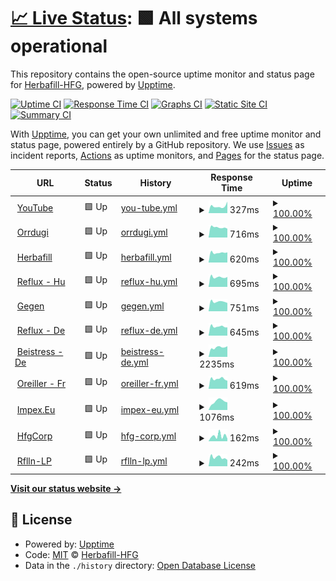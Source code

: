 # [📈 Live Status](https://herbafill-hfg.github.io/status/): <!--live status--> **🟩 All systems operational**

This repository contains the open-source uptime monitor and status page for [Herbafill-HFG](https://herbafill-hfg.github.io/status/), powered by [Upptime](https://github.com/upptime/upptime).

[![Uptime CI](https://github.com/Herbafill-HFG/status/workflows/Uptime%20CI/badge.svg)](https://github.com/upptime/upptime/actions?query=workflow%3A%22Uptime+CI%22)
[![Response Time CI](https://github.com/Herbafill-HFG/status/workflows/Response%20Time%20CI/badge.svg)](https://github.com/upptime/upptime/actions?query=workflow%3A%22Response+Time+CI%22)
[![Graphs CI](https://github.com/Herbafill-HFG/status/workflows/Graphs%20CI/badge.svg)](https://github.com/upptime/upptime/actions?query=workflow%3A%22Graphs+CI%22)
[![Static Site CI](https://github.com/Herbafill-HFG/status/workflows/Static%20Site%20CI/badge.svg)](https://github.com/upptime/upptime/actions?query=workflow%3A%22Static+Site+CI%22)
[![Summary CI](https://github.com/Herbafill-HFG/status/workflows/Summary%20CI/badge.svg)](https://github.com/upptime/upptime/actions?query=workflow%3A%22Summary+CI%22)

With [Upptime](https://upptime.js.org), you can get your own unlimited and free uptime monitor and status page, powered entirely by a GitHub repository. We use [Issues](https://github.com/Herbafill-HFG/status/issues) as incident reports, [Actions](https://github.com/Herbafill-HFG/status/actions) as uptime monitors, and [Pages](https://herbafill-hfg.github.io/status/) for the status page.

<!--start: status pages-->
<!-- This summary is generated by Upptime (https://github.com/upptime/upptime) -->
<!-- Do not edit this manually, your changes will be overwritten -->
<!-- prettier-ignore -->
| URL | Status | History | Response Time | Uptime |
| --- | ------ | ------- | ------------- | ------ |
| <img alt="" src="https://favicons.githubusercontent.com/youtube.com" height="13"> [YouTube](https://youtube.com) | 🟩 Up | [you-tube.yml](https://github.com/Herbafill-HFG/status/commits/HEAD/history/you-tube.yml) | <details><summary><img alt="Response time graph" src="./graphs/you-tube/response-time-week.png" height="20"> 327ms</summary><br><a href="https://Herbafill-HFG.github.io/status/history/you-tube"><img alt="Response time 481" src="https://img.shields.io/endpoint?url=https%3A%2F%2Fraw.githubusercontent.com%2FHerbafill-HFG%2Fstatus%2FHEAD%2Fapi%2Fyou-tube%2Fresponse-time.json"></a><br><a href="https://Herbafill-HFG.github.io/status/history/you-tube"><img alt="24-hour response time 544" src="https://img.shields.io/endpoint?url=https%3A%2F%2Fraw.githubusercontent.com%2FHerbafill-HFG%2Fstatus%2FHEAD%2Fapi%2Fyou-tube%2Fresponse-time-day.json"></a><br><a href="https://Herbafill-HFG.github.io/status/history/you-tube"><img alt="7-day response time 327" src="https://img.shields.io/endpoint?url=https%3A%2F%2Fraw.githubusercontent.com%2FHerbafill-HFG%2Fstatus%2FHEAD%2Fapi%2Fyou-tube%2Fresponse-time-week.json"></a><br><a href="https://Herbafill-HFG.github.io/status/history/you-tube"><img alt="30-day response time 335" src="https://img.shields.io/endpoint?url=https%3A%2F%2Fraw.githubusercontent.com%2FHerbafill-HFG%2Fstatus%2FHEAD%2Fapi%2Fyou-tube%2Fresponse-time-month.json"></a><br><a href="https://Herbafill-HFG.github.io/status/history/you-tube"><img alt="1-year response time 428" src="https://img.shields.io/endpoint?url=https%3A%2F%2Fraw.githubusercontent.com%2FHerbafill-HFG%2Fstatus%2FHEAD%2Fapi%2Fyou-tube%2Fresponse-time-year.json"></a></details> | <details><summary><a href="https://Herbafill-HFG.github.io/status/history/you-tube">100.00%</a></summary><a href="https://Herbafill-HFG.github.io/status/history/you-tube"><img alt="All-time uptime 100.00%" src="https://img.shields.io/endpoint?url=https%3A%2F%2Fraw.githubusercontent.com%2FHerbafill-HFG%2Fstatus%2FHEAD%2Fapi%2Fyou-tube%2Fuptime.json"></a><br><a href="https://Herbafill-HFG.github.io/status/history/you-tube"><img alt="24-hour uptime 100.00%" src="https://img.shields.io/endpoint?url=https%3A%2F%2Fraw.githubusercontent.com%2FHerbafill-HFG%2Fstatus%2FHEAD%2Fapi%2Fyou-tube%2Fuptime-day.json"></a><br><a href="https://Herbafill-HFG.github.io/status/history/you-tube"><img alt="7-day uptime 100.00%" src="https://img.shields.io/endpoint?url=https%3A%2F%2Fraw.githubusercontent.com%2FHerbafill-HFG%2Fstatus%2FHEAD%2Fapi%2Fyou-tube%2Fuptime-week.json"></a><br><a href="https://Herbafill-HFG.github.io/status/history/you-tube"><img alt="30-day uptime 100.00%" src="https://img.shields.io/endpoint?url=https%3A%2F%2Fraw.githubusercontent.com%2FHerbafill-HFG%2Fstatus%2FHEAD%2Fapi%2Fyou-tube%2Fuptime-month.json"></a><br><a href="https://Herbafill-HFG.github.io/status/history/you-tube"><img alt="1-year uptime 100.00%" src="https://img.shields.io/endpoint?url=https%3A%2F%2Fraw.githubusercontent.com%2FHerbafill-HFG%2Fstatus%2FHEAD%2Fapi%2Fyou-tube%2Fuptime-year.json"></a></details>
| <img alt="" src="https://favicons.githubusercontent.com/orrdugulasellen.hu" height="13"> [Orrdugi](https://orrdugulasellen.hu) | 🟩 Up | [orrdugi.yml](https://github.com/Herbafill-HFG/status/commits/HEAD/history/orrdugi.yml) | <details><summary><img alt="Response time graph" src="./graphs/orrdugi/response-time-week.png" height="20"> 716ms</summary><br><a href="https://Herbafill-HFG.github.io/status/history/orrdugi"><img alt="Response time 809" src="https://img.shields.io/endpoint?url=https%3A%2F%2Fraw.githubusercontent.com%2FHerbafill-HFG%2Fstatus%2FHEAD%2Fapi%2Forrdugi%2Fresponse-time.json"></a><br><a href="https://Herbafill-HFG.github.io/status/history/orrdugi"><img alt="24-hour response time 628" src="https://img.shields.io/endpoint?url=https%3A%2F%2Fraw.githubusercontent.com%2FHerbafill-HFG%2Fstatus%2FHEAD%2Fapi%2Forrdugi%2Fresponse-time-day.json"></a><br><a href="https://Herbafill-HFG.github.io/status/history/orrdugi"><img alt="7-day response time 716" src="https://img.shields.io/endpoint?url=https%3A%2F%2Fraw.githubusercontent.com%2FHerbafill-HFG%2Fstatus%2FHEAD%2Fapi%2Forrdugi%2Fresponse-time-week.json"></a><br><a href="https://Herbafill-HFG.github.io/status/history/orrdugi"><img alt="30-day response time 687" src="https://img.shields.io/endpoint?url=https%3A%2F%2Fraw.githubusercontent.com%2FHerbafill-HFG%2Fstatus%2FHEAD%2Fapi%2Forrdugi%2Fresponse-time-month.json"></a><br><a href="https://Herbafill-HFG.github.io/status/history/orrdugi"><img alt="1-year response time 831" src="https://img.shields.io/endpoint?url=https%3A%2F%2Fraw.githubusercontent.com%2FHerbafill-HFG%2Fstatus%2FHEAD%2Fapi%2Forrdugi%2Fresponse-time-year.json"></a></details> | <details><summary><a href="https://Herbafill-HFG.github.io/status/history/orrdugi">100.00%</a></summary><a href="https://Herbafill-HFG.github.io/status/history/orrdugi"><img alt="All-time uptime 100.00%" src="https://img.shields.io/endpoint?url=https%3A%2F%2Fraw.githubusercontent.com%2FHerbafill-HFG%2Fstatus%2FHEAD%2Fapi%2Forrdugi%2Fuptime.json"></a><br><a href="https://Herbafill-HFG.github.io/status/history/orrdugi"><img alt="24-hour uptime 100.00%" src="https://img.shields.io/endpoint?url=https%3A%2F%2Fraw.githubusercontent.com%2FHerbafill-HFG%2Fstatus%2FHEAD%2Fapi%2Forrdugi%2Fuptime-day.json"></a><br><a href="https://Herbafill-HFG.github.io/status/history/orrdugi"><img alt="7-day uptime 100.00%" src="https://img.shields.io/endpoint?url=https%3A%2F%2Fraw.githubusercontent.com%2FHerbafill-HFG%2Fstatus%2FHEAD%2Fapi%2Forrdugi%2Fuptime-week.json"></a><br><a href="https://Herbafill-HFG.github.io/status/history/orrdugi"><img alt="30-day uptime 100.00%" src="https://img.shields.io/endpoint?url=https%3A%2F%2Fraw.githubusercontent.com%2FHerbafill-HFG%2Fstatus%2FHEAD%2Fapi%2Forrdugi%2Fuptime-month.json"></a><br><a href="https://Herbafill-HFG.github.io/status/history/orrdugi"><img alt="1-year uptime 100.00%" src="https://img.shields.io/endpoint?url=https%3A%2F%2Fraw.githubusercontent.com%2FHerbafill-HFG%2Fstatus%2FHEAD%2Fapi%2Forrdugi%2Fuptime-year.json"></a></details>
| <img alt="" src="https://favicons.githubusercontent.com/herbafill.hu" height="13"> [Herbafill](https://herbafill.hu) | 🟩 Up | [herbafill.yml](https://github.com/Herbafill-HFG/status/commits/HEAD/history/herbafill.yml) | <details><summary><img alt="Response time graph" src="./graphs/herbafill/response-time-week.png" height="20"> 620ms</summary><br><a href="https://Herbafill-HFG.github.io/status/history/herbafill"><img alt="Response time 733" src="https://img.shields.io/endpoint?url=https%3A%2F%2Fraw.githubusercontent.com%2FHerbafill-HFG%2Fstatus%2FHEAD%2Fapi%2Fherbafill%2Fresponse-time.json"></a><br><a href="https://Herbafill-HFG.github.io/status/history/herbafill"><img alt="24-hour response time 636" src="https://img.shields.io/endpoint?url=https%3A%2F%2Fraw.githubusercontent.com%2FHerbafill-HFG%2Fstatus%2FHEAD%2Fapi%2Fherbafill%2Fresponse-time-day.json"></a><br><a href="https://Herbafill-HFG.github.io/status/history/herbafill"><img alt="7-day response time 620" src="https://img.shields.io/endpoint?url=https%3A%2F%2Fraw.githubusercontent.com%2FHerbafill-HFG%2Fstatus%2FHEAD%2Fapi%2Fherbafill%2Fresponse-time-week.json"></a><br><a href="https://Herbafill-HFG.github.io/status/history/herbafill"><img alt="30-day response time 611" src="https://img.shields.io/endpoint?url=https%3A%2F%2Fraw.githubusercontent.com%2FHerbafill-HFG%2Fstatus%2FHEAD%2Fapi%2Fherbafill%2Fresponse-time-month.json"></a><br><a href="https://Herbafill-HFG.github.io/status/history/herbafill"><img alt="1-year response time 742" src="https://img.shields.io/endpoint?url=https%3A%2F%2Fraw.githubusercontent.com%2FHerbafill-HFG%2Fstatus%2FHEAD%2Fapi%2Fherbafill%2Fresponse-time-year.json"></a></details> | <details><summary><a href="https://Herbafill-HFG.github.io/status/history/herbafill">100.00%</a></summary><a href="https://Herbafill-HFG.github.io/status/history/herbafill"><img alt="All-time uptime 100.00%" src="https://img.shields.io/endpoint?url=https%3A%2F%2Fraw.githubusercontent.com%2FHerbafill-HFG%2Fstatus%2FHEAD%2Fapi%2Fherbafill%2Fuptime.json"></a><br><a href="https://Herbafill-HFG.github.io/status/history/herbafill"><img alt="24-hour uptime 100.00%" src="https://img.shields.io/endpoint?url=https%3A%2F%2Fraw.githubusercontent.com%2FHerbafill-HFG%2Fstatus%2FHEAD%2Fapi%2Fherbafill%2Fuptime-day.json"></a><br><a href="https://Herbafill-HFG.github.io/status/history/herbafill"><img alt="7-day uptime 100.00%" src="https://img.shields.io/endpoint?url=https%3A%2F%2Fraw.githubusercontent.com%2FHerbafill-HFG%2Fstatus%2FHEAD%2Fapi%2Fherbafill%2Fuptime-week.json"></a><br><a href="https://Herbafill-HFG.github.io/status/history/herbafill"><img alt="30-day uptime 100.00%" src="https://img.shields.io/endpoint?url=https%3A%2F%2Fraw.githubusercontent.com%2FHerbafill-HFG%2Fstatus%2FHEAD%2Fapi%2Fherbafill%2Fuptime-month.json"></a><br><a href="https://Herbafill-HFG.github.io/status/history/herbafill"><img alt="1-year uptime 100.00%" src="https://img.shields.io/endpoint?url=https%3A%2F%2Fraw.githubusercontent.com%2FHerbafill-HFG%2Fstatus%2FHEAD%2Fapi%2Fherbafill%2Fuptime-year.json"></a></details>
| <img alt="" src="https://favicons.githubusercontent.com/refluxparna.hu" height="13"> [Reflux - Hu](https://refluxparna.hu) | 🟩 Up | [reflux-hu.yml](https://github.com/Herbafill-HFG/status/commits/HEAD/history/reflux-hu.yml) | <details><summary><img alt="Response time graph" src="./graphs/reflux-hu/response-time-week.png" height="20"> 695ms</summary><br><a href="https://Herbafill-HFG.github.io/status/history/reflux-hu"><img alt="Response time 728" src="https://img.shields.io/endpoint?url=https%3A%2F%2Fraw.githubusercontent.com%2FHerbafill-HFG%2Fstatus%2FHEAD%2Fapi%2Freflux-hu%2Fresponse-time.json"></a><br><a href="https://Herbafill-HFG.github.io/status/history/reflux-hu"><img alt="24-hour response time 707" src="https://img.shields.io/endpoint?url=https%3A%2F%2Fraw.githubusercontent.com%2FHerbafill-HFG%2Fstatus%2FHEAD%2Fapi%2Freflux-hu%2Fresponse-time-day.json"></a><br><a href="https://Herbafill-HFG.github.io/status/history/reflux-hu"><img alt="7-day response time 695" src="https://img.shields.io/endpoint?url=https%3A%2F%2Fraw.githubusercontent.com%2FHerbafill-HFG%2Fstatus%2FHEAD%2Fapi%2Freflux-hu%2Fresponse-time-week.json"></a><br><a href="https://Herbafill-HFG.github.io/status/history/reflux-hu"><img alt="30-day response time 659" src="https://img.shields.io/endpoint?url=https%3A%2F%2Fraw.githubusercontent.com%2FHerbafill-HFG%2Fstatus%2FHEAD%2Fapi%2Freflux-hu%2Fresponse-time-month.json"></a><br><a href="https://Herbafill-HFG.github.io/status/history/reflux-hu"><img alt="1-year response time 736" src="https://img.shields.io/endpoint?url=https%3A%2F%2Fraw.githubusercontent.com%2FHerbafill-HFG%2Fstatus%2FHEAD%2Fapi%2Freflux-hu%2Fresponse-time-year.json"></a></details> | <details><summary><a href="https://Herbafill-HFG.github.io/status/history/reflux-hu">100.00%</a></summary><a href="https://Herbafill-HFG.github.io/status/history/reflux-hu"><img alt="All-time uptime 100.00%" src="https://img.shields.io/endpoint?url=https%3A%2F%2Fraw.githubusercontent.com%2FHerbafill-HFG%2Fstatus%2FHEAD%2Fapi%2Freflux-hu%2Fuptime.json"></a><br><a href="https://Herbafill-HFG.github.io/status/history/reflux-hu"><img alt="24-hour uptime 100.00%" src="https://img.shields.io/endpoint?url=https%3A%2F%2Fraw.githubusercontent.com%2FHerbafill-HFG%2Fstatus%2FHEAD%2Fapi%2Freflux-hu%2Fuptime-day.json"></a><br><a href="https://Herbafill-HFG.github.io/status/history/reflux-hu"><img alt="7-day uptime 100.00%" src="https://img.shields.io/endpoint?url=https%3A%2F%2Fraw.githubusercontent.com%2FHerbafill-HFG%2Fstatus%2FHEAD%2Fapi%2Freflux-hu%2Fuptime-week.json"></a><br><a href="https://Herbafill-HFG.github.io/status/history/reflux-hu"><img alt="30-day uptime 100.00%" src="https://img.shields.io/endpoint?url=https%3A%2F%2Fraw.githubusercontent.com%2FHerbafill-HFG%2Fstatus%2FHEAD%2Fapi%2Freflux-hu%2Fuptime-month.json"></a><br><a href="https://Herbafill-HFG.github.io/status/history/reflux-hu"><img alt="1-year uptime 100.00%" src="https://img.shields.io/endpoint?url=https%3A%2F%2Fraw.githubusercontent.com%2FHerbafill-HFG%2Fstatus%2FHEAD%2Fapi%2Freflux-hu%2Fuptime-year.json"></a></details>
| <img alt="" src="https://favicons.githubusercontent.com/gegenverstopftenase.de" height="13"> [Gegen](https://gegenverstopftenase.de) | 🟩 Up | [gegen.yml](https://github.com/Herbafill-HFG/status/commits/HEAD/history/gegen.yml) | <details><summary><img alt="Response time graph" src="./graphs/gegen/response-time-week.png" height="20"> 751ms</summary><br><a href="https://Herbafill-HFG.github.io/status/history/gegen"><img alt="Response time 842" src="https://img.shields.io/endpoint?url=https%3A%2F%2Fraw.githubusercontent.com%2FHerbafill-HFG%2Fstatus%2FHEAD%2Fapi%2Fgegen%2Fresponse-time.json"></a><br><a href="https://Herbafill-HFG.github.io/status/history/gegen"><img alt="24-hour response time 649" src="https://img.shields.io/endpoint?url=https%3A%2F%2Fraw.githubusercontent.com%2FHerbafill-HFG%2Fstatus%2FHEAD%2Fapi%2Fgegen%2Fresponse-time-day.json"></a><br><a href="https://Herbafill-HFG.github.io/status/history/gegen"><img alt="7-day response time 751" src="https://img.shields.io/endpoint?url=https%3A%2F%2Fraw.githubusercontent.com%2FHerbafill-HFG%2Fstatus%2FHEAD%2Fapi%2Fgegen%2Fresponse-time-week.json"></a><br><a href="https://Herbafill-HFG.github.io/status/history/gegen"><img alt="30-day response time 750" src="https://img.shields.io/endpoint?url=https%3A%2F%2Fraw.githubusercontent.com%2FHerbafill-HFG%2Fstatus%2FHEAD%2Fapi%2Fgegen%2Fresponse-time-month.json"></a><br><a href="https://Herbafill-HFG.github.io/status/history/gegen"><img alt="1-year response time 853" src="https://img.shields.io/endpoint?url=https%3A%2F%2Fraw.githubusercontent.com%2FHerbafill-HFG%2Fstatus%2FHEAD%2Fapi%2Fgegen%2Fresponse-time-year.json"></a></details> | <details><summary><a href="https://Herbafill-HFG.github.io/status/history/gegen">100.00%</a></summary><a href="https://Herbafill-HFG.github.io/status/history/gegen"><img alt="All-time uptime 100.00%" src="https://img.shields.io/endpoint?url=https%3A%2F%2Fraw.githubusercontent.com%2FHerbafill-HFG%2Fstatus%2FHEAD%2Fapi%2Fgegen%2Fuptime.json"></a><br><a href="https://Herbafill-HFG.github.io/status/history/gegen"><img alt="24-hour uptime 100.00%" src="https://img.shields.io/endpoint?url=https%3A%2F%2Fraw.githubusercontent.com%2FHerbafill-HFG%2Fstatus%2FHEAD%2Fapi%2Fgegen%2Fuptime-day.json"></a><br><a href="https://Herbafill-HFG.github.io/status/history/gegen"><img alt="7-day uptime 100.00%" src="https://img.shields.io/endpoint?url=https%3A%2F%2Fraw.githubusercontent.com%2FHerbafill-HFG%2Fstatus%2FHEAD%2Fapi%2Fgegen%2Fuptime-week.json"></a><br><a href="https://Herbafill-HFG.github.io/status/history/gegen"><img alt="30-day uptime 100.00%" src="https://img.shields.io/endpoint?url=https%3A%2F%2Fraw.githubusercontent.com%2FHerbafill-HFG%2Fstatus%2FHEAD%2Fapi%2Fgegen%2Fuptime-month.json"></a><br><a href="https://Herbafill-HFG.github.io/status/history/gegen"><img alt="1-year uptime 100.00%" src="https://img.shields.io/endpoint?url=https%3A%2F%2Fraw.githubusercontent.com%2FHerbafill-HFG%2Fstatus%2FHEAD%2Fapi%2Fgegen%2Fuptime-year.json"></a></details>
| <img alt="" src="https://favicons.githubusercontent.com/refluxkissen.de" height="13"> [Reflux - De](https://refluxkissen.de) | 🟩 Up | [reflux-de.yml](https://github.com/Herbafill-HFG/status/commits/HEAD/history/reflux-de.yml) | <details><summary><img alt="Response time graph" src="./graphs/reflux-de/response-time-week.png" height="20"> 645ms</summary><br><a href="https://Herbafill-HFG.github.io/status/history/reflux-de"><img alt="Response time 784" src="https://img.shields.io/endpoint?url=https%3A%2F%2Fraw.githubusercontent.com%2FHerbafill-HFG%2Fstatus%2FHEAD%2Fapi%2Freflux-de%2Fresponse-time.json"></a><br><a href="https://Herbafill-HFG.github.io/status/history/reflux-de"><img alt="24-hour response time 581" src="https://img.shields.io/endpoint?url=https%3A%2F%2Fraw.githubusercontent.com%2FHerbafill-HFG%2Fstatus%2FHEAD%2Fapi%2Freflux-de%2Fresponse-time-day.json"></a><br><a href="https://Herbafill-HFG.github.io/status/history/reflux-de"><img alt="7-day response time 645" src="https://img.shields.io/endpoint?url=https%3A%2F%2Fraw.githubusercontent.com%2FHerbafill-HFG%2Fstatus%2FHEAD%2Fapi%2Freflux-de%2Fresponse-time-week.json"></a><br><a href="https://Herbafill-HFG.github.io/status/history/reflux-de"><img alt="30-day response time 691" src="https://img.shields.io/endpoint?url=https%3A%2F%2Fraw.githubusercontent.com%2FHerbafill-HFG%2Fstatus%2FHEAD%2Fapi%2Freflux-de%2Fresponse-time-month.json"></a><br><a href="https://Herbafill-HFG.github.io/status/history/reflux-de"><img alt="1-year response time 765" src="https://img.shields.io/endpoint?url=https%3A%2F%2Fraw.githubusercontent.com%2FHerbafill-HFG%2Fstatus%2FHEAD%2Fapi%2Freflux-de%2Fresponse-time-year.json"></a></details> | <details><summary><a href="https://Herbafill-HFG.github.io/status/history/reflux-de">100.00%</a></summary><a href="https://Herbafill-HFG.github.io/status/history/reflux-de"><img alt="All-time uptime 100.00%" src="https://img.shields.io/endpoint?url=https%3A%2F%2Fraw.githubusercontent.com%2FHerbafill-HFG%2Fstatus%2FHEAD%2Fapi%2Freflux-de%2Fuptime.json"></a><br><a href="https://Herbafill-HFG.github.io/status/history/reflux-de"><img alt="24-hour uptime 100.00%" src="https://img.shields.io/endpoint?url=https%3A%2F%2Fraw.githubusercontent.com%2FHerbafill-HFG%2Fstatus%2FHEAD%2Fapi%2Freflux-de%2Fuptime-day.json"></a><br><a href="https://Herbafill-HFG.github.io/status/history/reflux-de"><img alt="7-day uptime 100.00%" src="https://img.shields.io/endpoint?url=https%3A%2F%2Fraw.githubusercontent.com%2FHerbafill-HFG%2Fstatus%2FHEAD%2Fapi%2Freflux-de%2Fuptime-week.json"></a><br><a href="https://Herbafill-HFG.github.io/status/history/reflux-de"><img alt="30-day uptime 100.00%" src="https://img.shields.io/endpoint?url=https%3A%2F%2Fraw.githubusercontent.com%2FHerbafill-HFG%2Fstatus%2FHEAD%2Fapi%2Freflux-de%2Fuptime-month.json"></a><br><a href="https://Herbafill-HFG.github.io/status/history/reflux-de"><img alt="1-year uptime 100.00%" src="https://img.shields.io/endpoint?url=https%3A%2F%2Fraw.githubusercontent.com%2FHerbafill-HFG%2Fstatus%2FHEAD%2Fapi%2Freflux-de%2Fuptime-year.json"></a></details>
| <img alt="" src="https://favicons.githubusercontent.com/beistress.de" height="13"> [Beistress - De](https://beistress.de) | 🟩 Up | [beistress-de.yml](https://github.com/Herbafill-HFG/status/commits/HEAD/history/beistress-de.yml) | <details><summary><img alt="Response time graph" src="./graphs/beistress-de/response-time-week.png" height="20"> 2235ms</summary><br><a href="https://Herbafill-HFG.github.io/status/history/beistress-de"><img alt="Response time 2028" src="https://img.shields.io/endpoint?url=https%3A%2F%2Fraw.githubusercontent.com%2FHerbafill-HFG%2Fstatus%2FHEAD%2Fapi%2Fbeistress-de%2Fresponse-time.json"></a><br><a href="https://Herbafill-HFG.github.io/status/history/beistress-de"><img alt="24-hour response time 2380" src="https://img.shields.io/endpoint?url=https%3A%2F%2Fraw.githubusercontent.com%2FHerbafill-HFG%2Fstatus%2FHEAD%2Fapi%2Fbeistress-de%2Fresponse-time-day.json"></a><br><a href="https://Herbafill-HFG.github.io/status/history/beistress-de"><img alt="7-day response time 2235" src="https://img.shields.io/endpoint?url=https%3A%2F%2Fraw.githubusercontent.com%2FHerbafill-HFG%2Fstatus%2FHEAD%2Fapi%2Fbeistress-de%2Fresponse-time-week.json"></a><br><a href="https://Herbafill-HFG.github.io/status/history/beistress-de"><img alt="30-day response time 2090" src="https://img.shields.io/endpoint?url=https%3A%2F%2Fraw.githubusercontent.com%2FHerbafill-HFG%2Fstatus%2FHEAD%2Fapi%2Fbeistress-de%2Fresponse-time-month.json"></a><br><a href="https://Herbafill-HFG.github.io/status/history/beistress-de"><img alt="1-year response time 2079" src="https://img.shields.io/endpoint?url=https%3A%2F%2Fraw.githubusercontent.com%2FHerbafill-HFG%2Fstatus%2FHEAD%2Fapi%2Fbeistress-de%2Fresponse-time-year.json"></a></details> | <details><summary><a href="https://Herbafill-HFG.github.io/status/history/beistress-de">100.00%</a></summary><a href="https://Herbafill-HFG.github.io/status/history/beistress-de"><img alt="All-time uptime 100.00%" src="https://img.shields.io/endpoint?url=https%3A%2F%2Fraw.githubusercontent.com%2FHerbafill-HFG%2Fstatus%2FHEAD%2Fapi%2Fbeistress-de%2Fuptime.json"></a><br><a href="https://Herbafill-HFG.github.io/status/history/beistress-de"><img alt="24-hour uptime 100.00%" src="https://img.shields.io/endpoint?url=https%3A%2F%2Fraw.githubusercontent.com%2FHerbafill-HFG%2Fstatus%2FHEAD%2Fapi%2Fbeistress-de%2Fuptime-day.json"></a><br><a href="https://Herbafill-HFG.github.io/status/history/beistress-de"><img alt="7-day uptime 100.00%" src="https://img.shields.io/endpoint?url=https%3A%2F%2Fraw.githubusercontent.com%2FHerbafill-HFG%2Fstatus%2FHEAD%2Fapi%2Fbeistress-de%2Fuptime-week.json"></a><br><a href="https://Herbafill-HFG.github.io/status/history/beistress-de"><img alt="30-day uptime 100.00%" src="https://img.shields.io/endpoint?url=https%3A%2F%2Fraw.githubusercontent.com%2FHerbafill-HFG%2Fstatus%2FHEAD%2Fapi%2Fbeistress-de%2Fuptime-month.json"></a><br><a href="https://Herbafill-HFG.github.io/status/history/beistress-de"><img alt="1-year uptime 100.00%" src="https://img.shields.io/endpoint?url=https%3A%2F%2Fraw.githubusercontent.com%2FHerbafill-HFG%2Fstatus%2FHEAD%2Fapi%2Fbeistress-de%2Fuptime-year.json"></a></details>
| <img alt="" src="https://favicons.githubusercontent.com/oreillerreflux.fr" height="13"> [Oreiller - Fr](https://oreillerreflux.fr) | 🟩 Up | [oreiller-fr.yml](https://github.com/Herbafill-HFG/status/commits/HEAD/history/oreiller-fr.yml) | <details><summary><img alt="Response time graph" src="./graphs/oreiller-fr/response-time-week.png" height="20"> 619ms</summary><br><a href="https://Herbafill-HFG.github.io/status/history/oreiller-fr"><img alt="Response time 701" src="https://img.shields.io/endpoint?url=https%3A%2F%2Fraw.githubusercontent.com%2FHerbafill-HFG%2Fstatus%2FHEAD%2Fapi%2Foreiller-fr%2Fresponse-time.json"></a><br><a href="https://Herbafill-HFG.github.io/status/history/oreiller-fr"><img alt="24-hour response time 500" src="https://img.shields.io/endpoint?url=https%3A%2F%2Fraw.githubusercontent.com%2FHerbafill-HFG%2Fstatus%2FHEAD%2Fapi%2Foreiller-fr%2Fresponse-time-day.json"></a><br><a href="https://Herbafill-HFG.github.io/status/history/oreiller-fr"><img alt="7-day response time 619" src="https://img.shields.io/endpoint?url=https%3A%2F%2Fraw.githubusercontent.com%2FHerbafill-HFG%2Fstatus%2FHEAD%2Fapi%2Foreiller-fr%2Fresponse-time-week.json"></a><br><a href="https://Herbafill-HFG.github.io/status/history/oreiller-fr"><img alt="30-day response time 627" src="https://img.shields.io/endpoint?url=https%3A%2F%2Fraw.githubusercontent.com%2FHerbafill-HFG%2Fstatus%2FHEAD%2Fapi%2Foreiller-fr%2Fresponse-time-month.json"></a><br><a href="https://Herbafill-HFG.github.io/status/history/oreiller-fr"><img alt="1-year response time 707" src="https://img.shields.io/endpoint?url=https%3A%2F%2Fraw.githubusercontent.com%2FHerbafill-HFG%2Fstatus%2FHEAD%2Fapi%2Foreiller-fr%2Fresponse-time-year.json"></a></details> | <details><summary><a href="https://Herbafill-HFG.github.io/status/history/oreiller-fr">100.00%</a></summary><a href="https://Herbafill-HFG.github.io/status/history/oreiller-fr"><img alt="All-time uptime 100.00%" src="https://img.shields.io/endpoint?url=https%3A%2F%2Fraw.githubusercontent.com%2FHerbafill-HFG%2Fstatus%2FHEAD%2Fapi%2Foreiller-fr%2Fuptime.json"></a><br><a href="https://Herbafill-HFG.github.io/status/history/oreiller-fr"><img alt="24-hour uptime 100.00%" src="https://img.shields.io/endpoint?url=https%3A%2F%2Fraw.githubusercontent.com%2FHerbafill-HFG%2Fstatus%2FHEAD%2Fapi%2Foreiller-fr%2Fuptime-day.json"></a><br><a href="https://Herbafill-HFG.github.io/status/history/oreiller-fr"><img alt="7-day uptime 100.00%" src="https://img.shields.io/endpoint?url=https%3A%2F%2Fraw.githubusercontent.com%2FHerbafill-HFG%2Fstatus%2FHEAD%2Fapi%2Foreiller-fr%2Fuptime-week.json"></a><br><a href="https://Herbafill-HFG.github.io/status/history/oreiller-fr"><img alt="30-day uptime 100.00%" src="https://img.shields.io/endpoint?url=https%3A%2F%2Fraw.githubusercontent.com%2FHerbafill-HFG%2Fstatus%2FHEAD%2Fapi%2Foreiller-fr%2Fuptime-month.json"></a><br><a href="https://Herbafill-HFG.github.io/status/history/oreiller-fr"><img alt="1-year uptime 100.00%" src="https://img.shields.io/endpoint?url=https%3A%2F%2Fraw.githubusercontent.com%2FHerbafill-HFG%2Fstatus%2FHEAD%2Fapi%2Foreiller-fr%2Fuptime-year.json"></a></details>
| <img alt="" src="https://favicons.githubusercontent.com/impex-erp.herbafill.services" height="13"> [Impex.Eu](https://impex-erp.herbafill.services) | 🟩 Up | [impex-eu.yml](https://github.com/Herbafill-HFG/status/commits/HEAD/history/impex-eu.yml) | <details><summary><img alt="Response time graph" src="./graphs/impex-eu/response-time-week.png" height="20"> 1076ms</summary><br><a href="https://Herbafill-HFG.github.io/status/history/impex-eu"><img alt="Response time 645" src="https://img.shields.io/endpoint?url=https%3A%2F%2Fraw.githubusercontent.com%2FHerbafill-HFG%2Fstatus%2FHEAD%2Fapi%2Fimpex-eu%2Fresponse-time.json"></a><br><a href="https://Herbafill-HFG.github.io/status/history/impex-eu"><img alt="24-hour response time 955" src="https://img.shields.io/endpoint?url=https%3A%2F%2Fraw.githubusercontent.com%2FHerbafill-HFG%2Fstatus%2FHEAD%2Fapi%2Fimpex-eu%2Fresponse-time-day.json"></a><br><a href="https://Herbafill-HFG.github.io/status/history/impex-eu"><img alt="7-day response time 1076" src="https://img.shields.io/endpoint?url=https%3A%2F%2Fraw.githubusercontent.com%2FHerbafill-HFG%2Fstatus%2FHEAD%2Fapi%2Fimpex-eu%2Fresponse-time-week.json"></a><br><a href="https://Herbafill-HFG.github.io/status/history/impex-eu"><img alt="30-day response time 848" src="https://img.shields.io/endpoint?url=https%3A%2F%2Fraw.githubusercontent.com%2FHerbafill-HFG%2Fstatus%2FHEAD%2Fapi%2Fimpex-eu%2Fresponse-time-month.json"></a><br><a href="https://Herbafill-HFG.github.io/status/history/impex-eu"><img alt="1-year response time 643" src="https://img.shields.io/endpoint?url=https%3A%2F%2Fraw.githubusercontent.com%2FHerbafill-HFG%2Fstatus%2FHEAD%2Fapi%2Fimpex-eu%2Fresponse-time-year.json"></a></details> | <details><summary><a href="https://Herbafill-HFG.github.io/status/history/impex-eu">100.00%</a></summary><a href="https://Herbafill-HFG.github.io/status/history/impex-eu"><img alt="All-time uptime 100.00%" src="https://img.shields.io/endpoint?url=https%3A%2F%2Fraw.githubusercontent.com%2FHerbafill-HFG%2Fstatus%2FHEAD%2Fapi%2Fimpex-eu%2Fuptime.json"></a><br><a href="https://Herbafill-HFG.github.io/status/history/impex-eu"><img alt="24-hour uptime 100.00%" src="https://img.shields.io/endpoint?url=https%3A%2F%2Fraw.githubusercontent.com%2FHerbafill-HFG%2Fstatus%2FHEAD%2Fapi%2Fimpex-eu%2Fuptime-day.json"></a><br><a href="https://Herbafill-HFG.github.io/status/history/impex-eu"><img alt="7-day uptime 100.00%" src="https://img.shields.io/endpoint?url=https%3A%2F%2Fraw.githubusercontent.com%2FHerbafill-HFG%2Fstatus%2FHEAD%2Fapi%2Fimpex-eu%2Fuptime-week.json"></a><br><a href="https://Herbafill-HFG.github.io/status/history/impex-eu"><img alt="30-day uptime 100.00%" src="https://img.shields.io/endpoint?url=https%3A%2F%2Fraw.githubusercontent.com%2FHerbafill-HFG%2Fstatus%2FHEAD%2Fapi%2Fimpex-eu%2Fuptime-month.json"></a><br><a href="https://Herbafill-HFG.github.io/status/history/impex-eu"><img alt="1-year uptime 100.00%" src="https://img.shields.io/endpoint?url=https%3A%2F%2Fraw.githubusercontent.com%2FHerbafill-HFG%2Fstatus%2FHEAD%2Fapi%2Fimpex-eu%2Fuptime-year.json"></a></details>
| <img alt="" src="https://favicons.githubusercontent.com/herbafill.group" height="13"> [HfgCorp](https://herbafill.group) | 🟩 Up | [hfg-corp.yml](https://github.com/Herbafill-HFG/status/commits/HEAD/history/hfg-corp.yml) | <details><summary><img alt="Response time graph" src="./graphs/hfg-corp/response-time-week.png" height="20"> 162ms</summary><br><a href="https://Herbafill-HFG.github.io/status/history/hfg-corp"><img alt="Response time 187" src="https://img.shields.io/endpoint?url=https%3A%2F%2Fraw.githubusercontent.com%2FHerbafill-HFG%2Fstatus%2FHEAD%2Fapi%2Fhfg-corp%2Fresponse-time.json"></a><br><a href="https://Herbafill-HFG.github.io/status/history/hfg-corp"><img alt="24-hour response time 79" src="https://img.shields.io/endpoint?url=https%3A%2F%2Fraw.githubusercontent.com%2FHerbafill-HFG%2Fstatus%2FHEAD%2Fapi%2Fhfg-corp%2Fresponse-time-day.json"></a><br><a href="https://Herbafill-HFG.github.io/status/history/hfg-corp"><img alt="7-day response time 162" src="https://img.shields.io/endpoint?url=https%3A%2F%2Fraw.githubusercontent.com%2FHerbafill-HFG%2Fstatus%2FHEAD%2Fapi%2Fhfg-corp%2Fresponse-time-week.json"></a><br><a href="https://Herbafill-HFG.github.io/status/history/hfg-corp"><img alt="30-day response time 185" src="https://img.shields.io/endpoint?url=https%3A%2F%2Fraw.githubusercontent.com%2FHerbafill-HFG%2Fstatus%2FHEAD%2Fapi%2Fhfg-corp%2Fresponse-time-month.json"></a><br><a href="https://Herbafill-HFG.github.io/status/history/hfg-corp"><img alt="1-year response time 192" src="https://img.shields.io/endpoint?url=https%3A%2F%2Fraw.githubusercontent.com%2FHerbafill-HFG%2Fstatus%2FHEAD%2Fapi%2Fhfg-corp%2Fresponse-time-year.json"></a></details> | <details><summary><a href="https://Herbafill-HFG.github.io/status/history/hfg-corp">100.00%</a></summary><a href="https://Herbafill-HFG.github.io/status/history/hfg-corp"><img alt="All-time uptime 99.96%" src="https://img.shields.io/endpoint?url=https%3A%2F%2Fraw.githubusercontent.com%2FHerbafill-HFG%2Fstatus%2FHEAD%2Fapi%2Fhfg-corp%2Fuptime.json"></a><br><a href="https://Herbafill-HFG.github.io/status/history/hfg-corp"><img alt="24-hour uptime 100.00%" src="https://img.shields.io/endpoint?url=https%3A%2F%2Fraw.githubusercontent.com%2FHerbafill-HFG%2Fstatus%2FHEAD%2Fapi%2Fhfg-corp%2Fuptime-day.json"></a><br><a href="https://Herbafill-HFG.github.io/status/history/hfg-corp"><img alt="7-day uptime 100.00%" src="https://img.shields.io/endpoint?url=https%3A%2F%2Fraw.githubusercontent.com%2FHerbafill-HFG%2Fstatus%2FHEAD%2Fapi%2Fhfg-corp%2Fuptime-week.json"></a><br><a href="https://Herbafill-HFG.github.io/status/history/hfg-corp"><img alt="30-day uptime 100.00%" src="https://img.shields.io/endpoint?url=https%3A%2F%2Fraw.githubusercontent.com%2FHerbafill-HFG%2Fstatus%2FHEAD%2Fapi%2Fhfg-corp%2Fuptime-month.json"></a><br><a href="https://Herbafill-HFG.github.io/status/history/hfg-corp"><img alt="1-year uptime 100.00%" src="https://img.shields.io/endpoint?url=https%3A%2F%2Fraw.githubusercontent.com%2FHerbafill-HFG%2Fstatus%2FHEAD%2Fapi%2Fhfg-corp%2Fuptime-year.json"></a></details>
| <img alt="" src="https://favicons.githubusercontent.com/refluxellen.hu" height="13"> [Rflln-LP](https://refluxellen.hu) | 🟩 Up | [rflln-lp.yml](https://github.com/Herbafill-HFG/status/commits/HEAD/history/rflln-lp.yml) | <details><summary><img alt="Response time graph" src="./graphs/rflln-lp/response-time-week.png" height="20"> 242ms</summary><br><a href="https://Herbafill-HFG.github.io/status/history/rflln-lp"><img alt="Response time 378" src="https://img.shields.io/endpoint?url=https%3A%2F%2Fraw.githubusercontent.com%2FHerbafill-HFG%2Fstatus%2FHEAD%2Fapi%2Frflln-lp%2Fresponse-time.json"></a><br><a href="https://Herbafill-HFG.github.io/status/history/rflln-lp"><img alt="24-hour response time 174" src="https://img.shields.io/endpoint?url=https%3A%2F%2Fraw.githubusercontent.com%2FHerbafill-HFG%2Fstatus%2FHEAD%2Fapi%2Frflln-lp%2Fresponse-time-day.json"></a><br><a href="https://Herbafill-HFG.github.io/status/history/rflln-lp"><img alt="7-day response time 242" src="https://img.shields.io/endpoint?url=https%3A%2F%2Fraw.githubusercontent.com%2FHerbafill-HFG%2Fstatus%2FHEAD%2Fapi%2Frflln-lp%2Fresponse-time-week.json"></a><br><a href="https://Herbafill-HFG.github.io/status/history/rflln-lp"><img alt="30-day response time 250" src="https://img.shields.io/endpoint?url=https%3A%2F%2Fraw.githubusercontent.com%2FHerbafill-HFG%2Fstatus%2FHEAD%2Fapi%2Frflln-lp%2Fresponse-time-month.json"></a><br><a href="https://Herbafill-HFG.github.io/status/history/rflln-lp"><img alt="1-year response time 378" src="https://img.shields.io/endpoint?url=https%3A%2F%2Fraw.githubusercontent.com%2FHerbafill-HFG%2Fstatus%2FHEAD%2Fapi%2Frflln-lp%2Fresponse-time-year.json"></a></details> | <details><summary><a href="https://Herbafill-HFG.github.io/status/history/rflln-lp">100.00%</a></summary><a href="https://Herbafill-HFG.github.io/status/history/rflln-lp"><img alt="All-time uptime 100.00%" src="https://img.shields.io/endpoint?url=https%3A%2F%2Fraw.githubusercontent.com%2FHerbafill-HFG%2Fstatus%2FHEAD%2Fapi%2Frflln-lp%2Fuptime.json"></a><br><a href="https://Herbafill-HFG.github.io/status/history/rflln-lp"><img alt="24-hour uptime 100.00%" src="https://img.shields.io/endpoint?url=https%3A%2F%2Fraw.githubusercontent.com%2FHerbafill-HFG%2Fstatus%2FHEAD%2Fapi%2Frflln-lp%2Fuptime-day.json"></a><br><a href="https://Herbafill-HFG.github.io/status/history/rflln-lp"><img alt="7-day uptime 100.00%" src="https://img.shields.io/endpoint?url=https%3A%2F%2Fraw.githubusercontent.com%2FHerbafill-HFG%2Fstatus%2FHEAD%2Fapi%2Frflln-lp%2Fuptime-week.json"></a><br><a href="https://Herbafill-HFG.github.io/status/history/rflln-lp"><img alt="30-day uptime 100.00%" src="https://img.shields.io/endpoint?url=https%3A%2F%2Fraw.githubusercontent.com%2FHerbafill-HFG%2Fstatus%2FHEAD%2Fapi%2Frflln-lp%2Fuptime-month.json"></a><br><a href="https://Herbafill-HFG.github.io/status/history/rflln-lp"><img alt="1-year uptime 100.00%" src="https://img.shields.io/endpoint?url=https%3A%2F%2Fraw.githubusercontent.com%2FHerbafill-HFG%2Fstatus%2FHEAD%2Fapi%2Frflln-lp%2Fuptime-year.json"></a></details>

<!--end: status pages-->

[**Visit our status website →**](https://herbafill-hfg.github.io/status/)

## 📄 License

- Powered by: [Upptime](https://github.com/upptime/upptime)
- Code: [MIT](./LICENSE) © [Herbafill-HFG](https://herbafill-hfg.github.io/status/)
- Data in the `./history` directory: [Open Database License](https://opendatacommons.org/licenses/odbl/1-0/)
